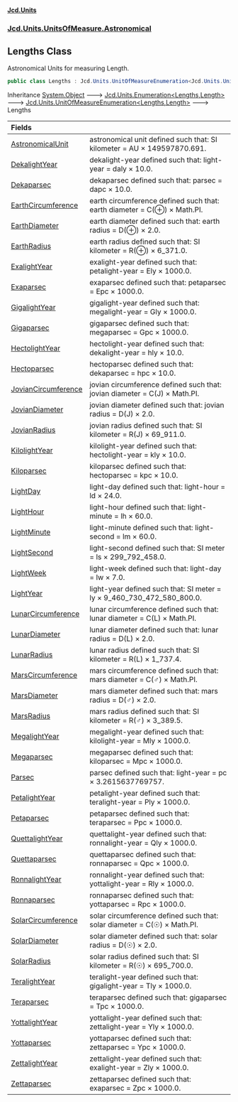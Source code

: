 #### [Jcd.Units](index.md 'index')
### [Jcd.Units.UnitsOfMeasure.Astronomical](Jcd.Units.UnitsOfMeasure.Astronomical.md 'Jcd.Units.UnitsOfMeasure.Astronomical')

## Lengths Class

Astronomical Units for measuring Length.

```csharp
public class Lengths : Jcd.Units.UnitOfMeasureEnumeration<Jcd.Units.UnitsOfMeasure.Astronomical.Lengths, Jcd.Units.UnitTypes.Length>
```

Inheritance [System.Object](https://docs.microsoft.com/en-us/dotnet/api/System.Object 'System.Object') &#129106; [Jcd.Units.Enumeration&lt;](Enumeration_TEnumeration,T_.md 'Jcd.Units.Enumeration<TEnumeration,T>')[Lengths](Lengths.md 'Jcd.Units.UnitsOfMeasure.Astronomical.Lengths')[,](Enumeration_TEnumeration,T_.md 'Jcd.Units.Enumeration<TEnumeration,T>')[Length](Length.md 'Jcd.Units.UnitTypes.Length')[&gt;](Enumeration_TEnumeration,T_.md 'Jcd.Units.Enumeration<TEnumeration,T>') &#129106; [Jcd.Units.UnitOfMeasureEnumeration&lt;](UnitOfMeasureEnumeration_TEnumeration,T_.md 'Jcd.Units.UnitOfMeasureEnumeration<TEnumeration,T>')[Lengths](Lengths.md 'Jcd.Units.UnitsOfMeasure.Astronomical.Lengths')[,](UnitOfMeasureEnumeration_TEnumeration,T_.md 'Jcd.Units.UnitOfMeasureEnumeration<TEnumeration,T>')[Length](Length.md 'Jcd.Units.UnitTypes.Length')[&gt;](UnitOfMeasureEnumeration_TEnumeration,T_.md 'Jcd.Units.UnitOfMeasureEnumeration<TEnumeration,T>') &#129106; Lengths

| Fields | |
| :--- | :--- |
| [AstronomicalUnit](Lengths.AstronomicalUnit.md 'Jcd.Units.UnitsOfMeasure.Astronomical.Lengths.AstronomicalUnit') | astronomical unit defined such that: SI kilometer = AU × 149597870.691. |
| [DekalightYear](Lengths.DekalightYear.md 'Jcd.Units.UnitsOfMeasure.Astronomical.Lengths.DekalightYear') | dekalight-year defined such that: light-year = daly × 10.0. |
| [Dekaparsec](Lengths.Dekaparsec.md 'Jcd.Units.UnitsOfMeasure.Astronomical.Lengths.Dekaparsec') | dekaparsec defined such that: parsec = dapc × 10.0. |
| [EarthCircumference](Lengths.EarthCircumference.md 'Jcd.Units.UnitsOfMeasure.Astronomical.Lengths.EarthCircumference') | earth circumference defined such that: earth diameter = C(⊕) × Math.PI. |
| [EarthDiameter](Lengths.EarthDiameter.md 'Jcd.Units.UnitsOfMeasure.Astronomical.Lengths.EarthDiameter') | earth diameter defined such that: earth radius = D(⊕) × 2.0. |
| [EarthRadius](Lengths.EarthRadius.md 'Jcd.Units.UnitsOfMeasure.Astronomical.Lengths.EarthRadius') | earth radius defined such that: SI kilometer = R(⊕) × 6_371.0. |
| [ExalightYear](Lengths.ExalightYear.md 'Jcd.Units.UnitsOfMeasure.Astronomical.Lengths.ExalightYear') | exalight-year defined such that: petalight-year = Ely × 1000.0. |
| [Exaparsec](Lengths.Exaparsec.md 'Jcd.Units.UnitsOfMeasure.Astronomical.Lengths.Exaparsec') | exaparsec defined such that: petaparsec = Epc × 1000.0. |
| [GigalightYear](Lengths.GigalightYear.md 'Jcd.Units.UnitsOfMeasure.Astronomical.Lengths.GigalightYear') | gigalight-year defined such that: megalight-year = Gly × 1000.0. |
| [Gigaparsec](Lengths.Gigaparsec.md 'Jcd.Units.UnitsOfMeasure.Astronomical.Lengths.Gigaparsec') | gigaparsec defined such that: megaparsec = Gpc × 1000.0. |
| [HectolightYear](Lengths.HectolightYear.md 'Jcd.Units.UnitsOfMeasure.Astronomical.Lengths.HectolightYear') | hectolight-year defined such that: dekalight-year = hly × 10.0. |
| [Hectoparsec](Lengths.Hectoparsec.md 'Jcd.Units.UnitsOfMeasure.Astronomical.Lengths.Hectoparsec') | hectoparsec defined such that: dekaparsec = hpc × 10.0. |
| [JovianCircumference](Lengths.JovianCircumference.md 'Jcd.Units.UnitsOfMeasure.Astronomical.Lengths.JovianCircumference') | jovian circumference defined such that: jovian diameter = C(J) × Math.PI. |
| [JovianDiameter](Lengths.JovianDiameter.md 'Jcd.Units.UnitsOfMeasure.Astronomical.Lengths.JovianDiameter') | jovian diameter defined such that: jovian radius = D(J) × 2.0. |
| [JovianRadius](Lengths.JovianRadius.md 'Jcd.Units.UnitsOfMeasure.Astronomical.Lengths.JovianRadius') | jovian radius defined such that: SI kilometer = R(J) × 69_911.0. |
| [KilolightYear](Lengths.KilolightYear.md 'Jcd.Units.UnitsOfMeasure.Astronomical.Lengths.KilolightYear') | kilolight-year defined such that: hectolight-year = kly × 10.0. |
| [Kiloparsec](Lengths.Kiloparsec.md 'Jcd.Units.UnitsOfMeasure.Astronomical.Lengths.Kiloparsec') | kiloparsec defined such that: hectoparsec = kpc × 10.0. |
| [LightDay](Lengths.LightDay.md 'Jcd.Units.UnitsOfMeasure.Astronomical.Lengths.LightDay') | light-day defined such that: light-hour = ld × 24.0. |
| [LightHour](Lengths.LightHour.md 'Jcd.Units.UnitsOfMeasure.Astronomical.Lengths.LightHour') | light-hour defined such that: light-minute = lh × 60.0. |
| [LightMinute](Lengths.LightMinute.md 'Jcd.Units.UnitsOfMeasure.Astronomical.Lengths.LightMinute') | light-minute defined such that: light-second = lm × 60.0. |
| [LightSecond](Lengths.LightSecond.md 'Jcd.Units.UnitsOfMeasure.Astronomical.Lengths.LightSecond') | light-second defined such that: SI meter = ls × 299_792_458.0. |
| [LightWeek](Lengths.LightWeek.md 'Jcd.Units.UnitsOfMeasure.Astronomical.Lengths.LightWeek') | light-week defined such that: light-day = lw × 7.0. |
| [LightYear](Lengths.LightYear.md 'Jcd.Units.UnitsOfMeasure.Astronomical.Lengths.LightYear') | light-year defined such that: SI meter = ly × 9_460_730_472_580_800.0. |
| [LunarCircumference](Lengths.LunarCircumference.md 'Jcd.Units.UnitsOfMeasure.Astronomical.Lengths.LunarCircumference') | lunar circumference defined such that: lunar diameter = C(L) × Math.PI. |
| [LunarDiameter](Lengths.LunarDiameter.md 'Jcd.Units.UnitsOfMeasure.Astronomical.Lengths.LunarDiameter') | lunar diameter defined such that: lunar radius = D(L) × 2.0. |
| [LunarRadius](Lengths.LunarRadius.md 'Jcd.Units.UnitsOfMeasure.Astronomical.Lengths.LunarRadius') | lunar radius defined such that: SI kilometer = R(L) × 1_737.4. |
| [MarsCircumference](Lengths.MarsCircumference.md 'Jcd.Units.UnitsOfMeasure.Astronomical.Lengths.MarsCircumference') | mars circumference defined such that: mars diameter = C(♂) × Math.PI. |
| [MarsDiameter](Lengths.MarsDiameter.md 'Jcd.Units.UnitsOfMeasure.Astronomical.Lengths.MarsDiameter') | mars diameter defined such that: mars radius = D(♂) × 2.0. |
| [MarsRadius](Lengths.MarsRadius.md 'Jcd.Units.UnitsOfMeasure.Astronomical.Lengths.MarsRadius') | mars radius defined such that: SI kilometer = R(♂) × 3_389.5. |
| [MegalightYear](Lengths.MegalightYear.md 'Jcd.Units.UnitsOfMeasure.Astronomical.Lengths.MegalightYear') | megalight-year defined such that: kilolight-year = Mly × 1000.0. |
| [Megaparsec](Lengths.Megaparsec.md 'Jcd.Units.UnitsOfMeasure.Astronomical.Lengths.Megaparsec') | megaparsec defined such that: kiloparsec = Mpc × 1000.0. |
| [Parsec](Lengths.Parsec.md 'Jcd.Units.UnitsOfMeasure.Astronomical.Lengths.Parsec') | parsec defined such that: light-year = pc × 3.2615637769757. |
| [PetalightYear](Lengths.PetalightYear.md 'Jcd.Units.UnitsOfMeasure.Astronomical.Lengths.PetalightYear') | petalight-year defined such that: teralight-year = Ply × 1000.0. |
| [Petaparsec](Lengths.Petaparsec.md 'Jcd.Units.UnitsOfMeasure.Astronomical.Lengths.Petaparsec') | petaparsec defined such that: teraparsec = Ppc × 1000.0. |
| [QuettalightYear](Lengths.QuettalightYear.md 'Jcd.Units.UnitsOfMeasure.Astronomical.Lengths.QuettalightYear') | quettalight-year defined such that: ronnalight-year = Qly × 1000.0. |
| [Quettaparsec](Lengths.Quettaparsec.md 'Jcd.Units.UnitsOfMeasure.Astronomical.Lengths.Quettaparsec') | quettaparsec defined such that: ronnaparsec = Qpc × 1000.0. |
| [RonnalightYear](Lengths.RonnalightYear.md 'Jcd.Units.UnitsOfMeasure.Astronomical.Lengths.RonnalightYear') | ronnalight-year defined such that: yottalight-year = Rly × 1000.0. |
| [Ronnaparsec](Lengths.Ronnaparsec.md 'Jcd.Units.UnitsOfMeasure.Astronomical.Lengths.Ronnaparsec') | ronnaparsec defined such that: yottaparsec = Rpc × 1000.0. |
| [SolarCircumference](Lengths.SolarCircumference.md 'Jcd.Units.UnitsOfMeasure.Astronomical.Lengths.SolarCircumference') | solar circumference defined such that: solar diameter = C(☉) × Math.PI. |
| [SolarDiameter](Lengths.SolarDiameter.md 'Jcd.Units.UnitsOfMeasure.Astronomical.Lengths.SolarDiameter') | solar diameter defined such that: solar radius = D(☉) × 2.0. |
| [SolarRadius](Lengths.SolarRadius.md 'Jcd.Units.UnitsOfMeasure.Astronomical.Lengths.SolarRadius') | solar radius defined such that: SI kilometer = R(☉) × 695_700.0. |
| [TeralightYear](Lengths.TeralightYear.md 'Jcd.Units.UnitsOfMeasure.Astronomical.Lengths.TeralightYear') | teralight-year defined such that: gigalight-year = Tly × 1000.0. |
| [Teraparsec](Lengths.Teraparsec.md 'Jcd.Units.UnitsOfMeasure.Astronomical.Lengths.Teraparsec') | teraparsec defined such that: gigaparsec = Tpc × 1000.0. |
| [YottalightYear](Lengths.YottalightYear.md 'Jcd.Units.UnitsOfMeasure.Astronomical.Lengths.YottalightYear') | yottalight-year defined such that: zettalight-year = Yly × 1000.0. |
| [Yottaparsec](Lengths.Yottaparsec.md 'Jcd.Units.UnitsOfMeasure.Astronomical.Lengths.Yottaparsec') | yottaparsec defined such that: zettaparsec = Ypc × 1000.0. |
| [ZettalightYear](Lengths.ZettalightYear.md 'Jcd.Units.UnitsOfMeasure.Astronomical.Lengths.ZettalightYear') | zettalight-year defined such that: exalight-year = Zly × 1000.0. |
| [Zettaparsec](Lengths.Zettaparsec.md 'Jcd.Units.UnitsOfMeasure.Astronomical.Lengths.Zettaparsec') | zettaparsec defined such that: exaparsec = Zpc × 1000.0. |
